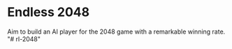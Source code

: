 # Endless 2048

Aim to build an AI player for the 2048 game with a remarkable winning rate.
"# rl-2048" 
